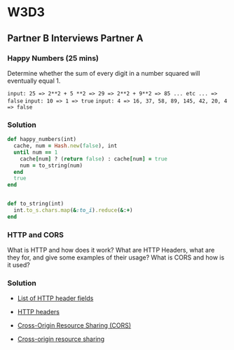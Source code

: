 # W3D3

## Partner B Interviews Partner A

### Happy Numbers (25 mins)
Determine whether the sum of every digit in a number squared will eventually equal 1.

`input: 25 => 2**2 + 5 **2 => 29 => 2**2 + 9**2 => 85 ... etc ... => false`
`input: 10 => 1 => true`
`input: 4 => 16, 37, 58, 89, 145, 42, 20, 4 => false`

### Solution

```ruby
def happy_numbers(int)
  cache, num = Hash.new(false), int
  until num == 1
    cache[num] ? (return false) : cache[num] = true
    num = to_string(num)
  end
  true
end


def to_string(int)
  int.to_s.chars.map(&:to_i).reduce(&:+)
end
```

### HTTP and CORS

What is HTTP and how does it work? What are HTTP Headers, what are they for, and give some examples of their usage? What is CORS and how is it used?

### Solution
* [List of HTTP header fields](https://en.wikipedia.org/wiki/List_of_HTTP_header_fields)
* [HTTP headers](https://developer.mozilla.org/en-US/docs/Web/HTTP/Headers)

* [Cross-Origin Resource Sharing (CORS)](https://developer.mozilla.org/en-US/docs/Web/HTTP/CORS)
* [Cross-origin resource sharing](https://en.wikipedia.org/wiki/Cross-origin_resource_sharing)
